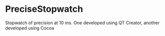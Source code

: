 PreciseStopwatch
================

Stopwatch of precision at 10 ms. One developed using QT Creator, another developed using Cocoa
